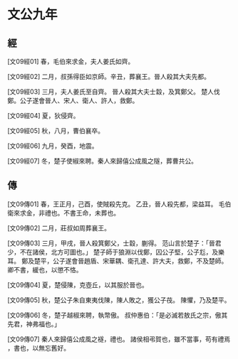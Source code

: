 # 文公九年

## 經 <a name="06Wen09Jing"></a>

<a name="06Wen09Jing01">[文09經01]</a> 春，毛伯來求金，夫人姜氏如齊。

<a name="06Wen09Jing02">[文09經02]</a> 二月，叔孫得臣如京師。辛丑，葬襄王。晉人殺其大夫先都。

<a name="06Wen09Jing03">[文09經03]</a> 三月，夫人姜氏至自齊。 晉人殺其大夫士縠，及箕鄭父。 楚人伐鄭。公子遂會晉人、宋人、衛人、許人，救鄭。

<a name="06Wen09Jing04">[文09經04]</a> 夏，狄侵齊。

<a name="06Wen09Jing05">[文09經05]</a> 秋，八月，曹伯襄卒。

<a name="06Wen09Jing06">[文09經06]</a> 九月，癸酉，地震。

<a name="06Wen09Jing07">[文09經07]</a> 冬，楚子使椒來聘。秦人來歸僖公成風之隧，葬曹共公。

## 傳 <a name="06Wen09Zhuan"></a>

<a name="06Wen09Zhuan01">[文09傳01]</a> 春，王正月，己酉，使賊殺先克。 乙丑，晉人殺先都，梁益耳。 毛伯衛來求金，非禮也。不書王命，未葬也。

<a name="06Wen09Zhuan02">[文09傳02]</a> 二月，莊叔如周葬襄王。

<a name="06Wen09Zhuan03">[文09傳03]</a> 三月，甲戌，晉人殺箕鄭父，士縠，蒯得。 范山言於楚子：「晉君少，不在諸侯，北方可圖也。」 楚子師于狼淵以伐鄭，囚公子堅，公子尨，及樂耳。 鄭及楚平，公子遂會晉趙盾、宋華耦、衛孔達、許大夫，救鄭，不及楚師。 卿不書，緩也，以懲不恪。

<a name="06Wen09Zhuan04">[文09傳04]</a> 夏，楚侵陳，克壺丘，以其服於晉也。

<a name="06Wen09Zhuan05">[文09傳05]</a> 秋，楚公子朱自東夷伐陳，陳人敗之，獲公子茷。 陳懼，乃及楚平。

<a name="06Wen09Zhuan06">[文09傳06]</a> 冬，楚子越椒來聘，執幣傲。 叔仲惠伯：「是必滅若敖氏之宗，傲其先君，神弗福也。」

<a name="06Wen09Zhuan07">[文09傳07]</a> 秦人來歸僖公成風之襚，禮也。 諸侯相弔賀也，雖不當事，苟有禮焉 ，書也，以無忘舊好。

